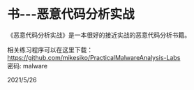# 书---恶意代码分析实战

《恶意代码分析实战》是一本很好的接近实战的恶意代码分析书籍。  

相关练习程序可以在这里下载：  
https://github.com/mikesiko/PracticalMalwareAnalysis-Labs  
密码: malware  


2021/5/26  
